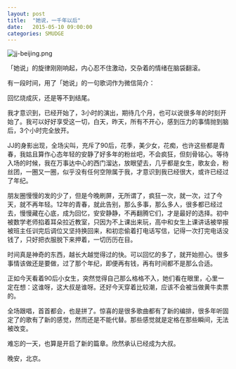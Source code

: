 ```yaml
---
layout: post
title:  "她说，一千年以后"
date:   2015-05-10 09:00:00
categories: SMUDGE
---
```


![jj-beijing.png](http://binnng.coding.io/assets/images/jj-beijing.png)

「她说」的旋律刚刚响起，内心忍不住激动，交杂着的情绪在脑袋翻滚。

有一段时间，用了「她说」的一句歌词作为微信简介：

回忆烧成灰，还是等不到结尾。

我才意识到，已经开始了，3小时的演出，期待几个月，也可以说很多年的时刻开始了。我可以好好享受这一切，白天，昨天，所有不开心，感到压力的事情抛到脑后，3个小时完全放开。

JJ的身影出现，全场尖叫，充斥了90后，花季，美少女，花痴，也许这些都是青春，我姑且算作心态年轻的安静了好多年的粉丝吧，不会疯狂，但刻骨铭心。等待入场的时候，我在万事达中心的西门溜达，放眼望去，几乎都是女生，歌友会，粉丝团，一圈又一圈，似乎没有任何空隙属于我，才意识到我已经很大，或许已经过了年纪。

朋友圈慢慢的发的少了，但是今晚刷屏，无所谓了，疯狂一次，就一次，过了今天，就不再年轻。12年的青春，就此告别，那么多事，那么多人，很多都已经过去，慢慢藏在心底，成为回忆，安安静静，不再翻腾它们，才是最好的选择。初中被数学老师掐着耳朵拉近教室，只因为不上课出来玩，高中和女生上课讲话被举报被班主任训完后调位又坚持换回来，和初恋偷着打电话写信，记得一次打完电话没钱了，只好把衣服脱下来押着，一切历历在目。

时间真是神奇的东西，越长大越觉得过的快。可以回忆的多了，就开始担心。很多事情该做还是要做，过了那个年纪，即便再有钱，再有时间都不是那么合适。

正如今天看着90后小女生，突然觉得自己那么格格不入，她们看在眼里，心里一定在想：这谁呀，这大叔是谁呀。还好今天穿着比较潮，应该不会被当做黄牛卖票的。

全场跟唱，首首都会，也是拼了。惊喜的是很多歌曲都有了新的编排，很多年听固定了的歌有了新的感觉，然而还是不能代替。那些感觉就是定格在那些瞬间，无法被改变。

难忘的一天，也算是开启了新的篇章。欣然承认已经成为大叔。

晚安，北京。